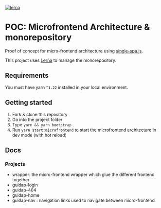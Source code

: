 [![lerna](https://img.shields.io/badge/maintained%20with-lerna-cc00ff.svg)](https://lerna.js.org/)

# POC: Microfrontend Architecture & monorepository

Proof of concept for micro-frontend architecture using [single-spa.js](https://single-spa.js.org/).

This project uses [Lerna](https://github.com/lerna/lerna) to manage the monorepository.


## Requirements
You must have yarn `^1.22` installed in your local environment.

## Getting started

1. Fork & clone this repository
2. Go into the project folder
3. Type `yarn && yarn bootstrap`
4. Run `yarn start:microfrontend` to start the microfrontend architecture in dev mode (with hot reload)

## Docs

### Projects

* wrapper: the micro-frontend wrapper which glue the different frontend together
* guidap-login
* guidap-404
* guidap-home
* guidap-nav : navigation links used to navigate between micro-frontend
